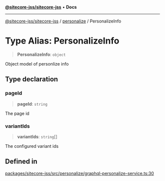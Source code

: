 [**@sitecore-jss/sitecore-jss**](../../README.md) • **Docs**

***

[@sitecore-jss/sitecore-jss](../../README.md) / [personalize](../README.md) / PersonalizeInfo

# Type Alias: PersonalizeInfo

> **PersonalizeInfo**: `object`

Object model of personlize info

## Type declaration

### pageId

> **pageId**: `string`

The page id

### variantIds

> **variantIds**: `string`[]

The configured variant ids

## Defined in

[packages/sitecore-jss/src/personalize/graphql-personalize-service.ts:30](https://github.com/Sitecore/jss/blob/b543e221483be0d7e4e3ae7b76785619d291d2d3/packages/sitecore-jss/src/personalize/graphql-personalize-service.ts#L30)
